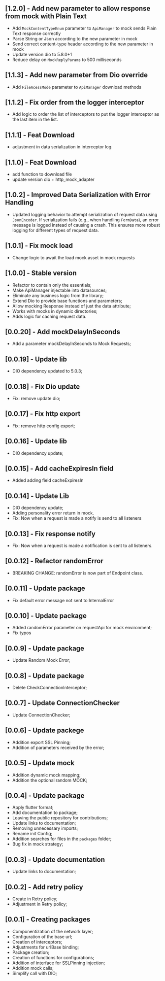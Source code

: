 ## [1.2.0] - Add new parameter to allow response from mock with Plain Text

- Add `MockContentTypeEnum` parameter to `ApiManager` to mock sends Plain Text response correctly
- Parse String or Json according to the new parameter in mock
- Send correct content-type header according to the new parameter in mock
- Update version dio to 5.8.0+1
- Reduce delay on `MockReplyParams` to 500 milliseconds

## [1.1.3] - Add new parameter from Dio override

- Add `FileAcessMode` parameter to `ApiManager` download methods 

## [1.1.2] - Fix order from the logger interceptor

- Add logic to order the list of interceptors to put the logger interceptor as the last item in the list.

## [1.1.1] - Feat Download

- adjustment in data serialization in interceptor log

## [1.1.0] - Feat Download

- add function to download file
- update version dio + http_mock_adapter

## [1.0.2] - Improved Data Serialization with Error Handling

- Updated logging behavior to attempt serialization of request data using `JsonEncoder`. If serialization fails (e.g., when handling `FormData`), an error message is logged instead of causing a crash. This ensures more robust logging for different types of request data.


## [1.0.1] - Fix mock load

- Change logic to await the load mock asset in mock requests

## [1.0.0] - Stable version

- Refactor to contain only the essentials;
- Make ApiManager injectable into datasources;
- Eliminate any business logic from the library;
- Extend Dio to provide base functions and parameters;
- Allow mocking Response instead of just the data attribute;
- Works with mocks in dynamic directories;
- Adds logic for caching request data.

## [0.0.20] - Add mockDelayInSeconds

- Add a parameter mockDelayInSeconds to Mock Requests;

## [0.0.19] - Update lib

- DIO dependency updated to 5.0.3;

## [0.0.18] - Fix Dio update

- Fix: remove update dio;

## [0.0.17] - Fix http export

- Fix: remove http config export;

## [0.0.16] - Update lib

- DIO dependency update;

## [0.0.15] - Add cacheExpiresIn field

- Added adding field cacheExpiresIn

## [0.0.14] - Update Lib

- DIO dependency update;
- Adding personality error return in mock.
- Fix: Now when a request is made a notify is send to all listeners

## [0.0.13] - Fix response notify

- Fix: Now when a request is made a notification is sent to all listeners.

## [0.0.12] - Refactor randomError

- BREAKING CHANGE: randomError is now part of Endpoint class.

## [0.0.11] - Update package

- Fix default error message not sent to InternalError

## [0.0.10] - Update package

- Added randomError parameter on requestApi for mock environment;
- Fix typos

## [0.0.9] - Update package

- Update Random Mock Error;

## [0.0.8] - Update package

- Delete CheckConnectionInterceptor;

## [0.0.7] - Update ConnectionChecker

- Update ConnectionChecker;

## [0.0.6] - Update packege

- Addition export SSL Pinning;
- Addition of parameters received by the error;

## [0.0.5] - Update mock

- Addition dynamic mock mapping;
- Addition the optional random MOCK;

## [0.0.4] - Update package

- Apply flutter format;
- Add documentation to package;
- Leaving the public repository for contributions;
- Update links to documentation;
- Removing unnecessary imports;
- Rename init Config;
- Addition searches for files in the `packages` folder;
- Bug fix in mock strategy;

## [0.0.3] - Update documentation

- Update links to documentation;

## [0.0.2] - Add retry policy

- Create in Retry policy;
- Adjustment in Retry policy;

## [0.0.1] - Creating packages

- Componentization of the network layer;
- Configuration of the base url;
- Creation of interceptors;
- Adjustments for urlBase binding;
- Package creation;
- Creation of functions for configurations;
- Addition of interface for SSLPinning injection;
- Addition mock calls;
- Simplify call with DIO;
